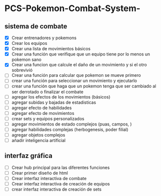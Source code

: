 # PCS-Pokemon-Combat-System-

## sistema de combate
- [x] Crear entrenadores y pokemons
- [x] Crear los equipos
- [x] Crear una lista de movimientos básicos
- [x] Crear una función que verifique que un equipo tiene por lo menos un pokemon sano
- [x] Crear una funcion que calcule el daño de un movimiento y si el otro sobrevivió
- [ ] Crear una función para calcular que pokemon se mueve primero
- [ ] crear una función para seleccionar un movimiento y ejecutarlo
- [ ] crear una función que haga que un pokemon tenga que ser cambiado al ser derrotado o finalizar el combate
- [ ] agregar los efectos de los movimientos (básicos)
- [ ] agregar subidas y bajadas de estadisticas
- [ ] agregar efecto de habilidades
- [ ] agregar efecto de movimientos
- [ ] crear sets y equipos personalizados 
- [ ] agregar movimientos de estado complejos (puas, campos, )
- [ ] agregar habilidades complejas (herbogenesis, poder filial)
- [ ] agregar objetos complejos
- [ ] añadir inteligencia artificial

## interfaz gráfica 
- [ ] Crear hub principal para las diferentes funciones
- [ ] Crear primer diseño de html
- [ ] Crear interfaz interactiva de combate
- [ ] Crear interfaz interactiva de creación de equipos
- [ ] crear interfaz interactiva de creación de sets
